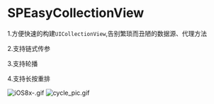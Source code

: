 # SPEasyCollectionView
1.方便快速的构建`UICollectionView`,告别繁琐而丑陋的数据源、代理方法

2.支持链式传参

3.支持轮播

4.支持长按重排

![iOS8x-.gif](http://upload-images.jianshu.io/upload_images/1742463-4601a1c424019561.gif?imageMogr2/auto-orient/strip)
![cycle_pic.gif](http://upload-images.jianshu.io/upload_images/1742463-c85b0fdeb9160592.gif?imageMogr2/auto-orient/strip)
